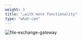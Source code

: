 ```yaml
---
weight: 3
title: "…with more functionality"
type: "what-can"
---
```


![file-exchange-gateway](img/solutions/fluent/more-funtionality.jpg)